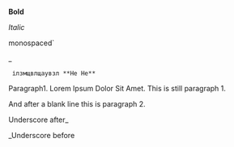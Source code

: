 **Bold**

_Italic_

monospaced`

_

```
 ілзмщвлщаувзл **He He**
```

Paragraph1. Lorem Ipsum Dolor Sit Amet.
This is still paragraph 1.

And after a blank line this is paragraph 2.

Underscore after_

_Underscore before

